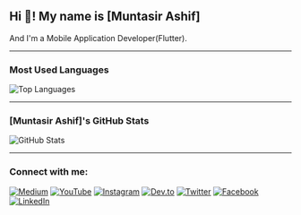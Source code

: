 ## Hi 👋! My name is [Muntasir Ashif]
And I'm a Mobile Application Developer(Flutter).

---

### Most Used Languages

![Top Languages](https://github-readme-stats.vercel.app/api/top-langs/?username=MuntasirAsif&layout=compact&theme=radical)

---

### [Muntasir Ashif]'s GitHub Stats

![GitHub Stats](https://github-readme-stats.vercel.app/api?username=MuntasirAsif&show_icons=true&theme=radical)

---


### Connect with me:

[![Medium](https://img.shields.io/badge/-Medium-black?style=flat-square&logo=medium)](https://medium.com/@yourusername)
[![YouTube](https://img.shields.io/badge/YouTube-red?style=flat-square&logo=youtube)](https://www.youtube.com/c/yourusername)
[![Instagram](https://img.shields.io/badge/Instagram-E4405F?style=flat-square&logo=instagram&logoColor=white)](https://www.instagram.com/yourusername)
[![Dev.to](https://img.shields.io/badge/Dev.to-0A0A0A?style=flat-square&logo=devdotto)](https://dev.to/yourusername)
[![Twitter](https://img.shields.io/badge/Twitter-blue?style=flat-square&logo=twitter&logoColor=white)](https://twitter.com/yourusername)
[![Facebook](https://img.shields.io/badge/Facebook-1877F2?style=flat-square&logo=facebook&logoColor=white)](https://www.facebook.com/yourusername)
[![LinkedIn](https://img.shields.io/badge/LinkedIn-blue?style=flat-square&logo=linkedin)](https://www.linkedin.com/in/yourusername/)
